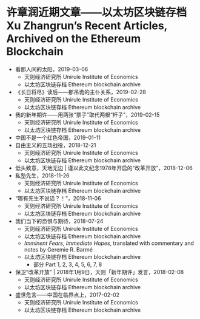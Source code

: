 # 许章润近期文章——以太坊区块链存档<br>Xu Zhangrun’s Recent Articles, Archived on the Ethereum Blockchain
- 看那人间的太阳，2019-03-06
	- 天则经济研究所 Unirule Institute of Economics
	- 以太坊区块链存档 Ethereum blockchain archive
- 《长日将尽》读后——那吊诡的主仆关系，2019-02-28
	- 天则经济研究所 Unirule Institute of Economics
	- 以太坊区块链存档 Ethereum blockchain archive
- 我的新年期许——用两张“票子”取代两根“杆子”，2019-02-15
	- 天则经济研究所 Unirule Institute of Economics
	- 以太坊区块链存档 Ethereum blockchain archive
- 中国不是一个红色帝国，2019-01-11
- 自由主义的五场战役，2018-12-21
	- 天则经济研究所 Unirule Institute of Economics
	- 以太坊区块链存档 Ethereum blockchain archive
- 低头致意，天地无边 | 谨以此文纪念1978年开启的“改革开放”，2018-12-06
- 私塾先生，2018-11-26
	- 天则经济研究所 Unirule Institute of Economics
	- 以太坊区块链存档 Ethereum blockchain archive
- “哪有先生不说话？！”，2018-11-06
	- 天则经济研究所 Unirule Institute of Economics
	- 以太坊区块链存档 Ethereum blockchain archive
- 我们当下的恐惧与期待，2018-07-24
	- 天则经济研究所 Unirule Institute of Economics
	- 以太坊区块链存档 Ethereum blockchain archive
	- *Imminent Fears, Immediate Hopes*, translated with commentary and notes by Geremie R. Barmé
	- 以太坊区块链存档 Ethereum blockchain archive
		- 部分 Part 1, 2, 3, 4, 5, 6, 7, 8
- 保卫“改革开放” | 2018年1月9日，天则「新年期许」发言，2018-02-08
	- 天则经济研究所 Unirule Institute of Economics
	- 以太坊区块链存档 Ethereum blockchain archive
- 盛世危言——中国在临界点上，2017-02-02
	- 天则经济研究所 Unirule Institute of Economics
	- 以太坊区块链存档 Ethereum blockchain archive
